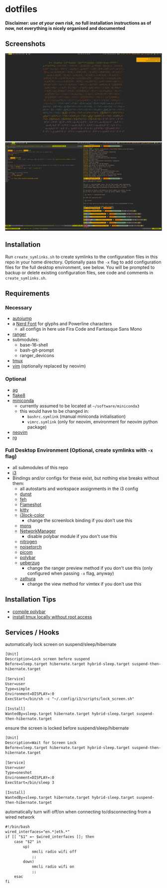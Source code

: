 # dotfiles

**Disclaimer: _use at your own risk_, no full installation instructions as of now, not everything is nicely organised and documented**

## Screenshots

![](/screenshots/desktop_with_notification.png?raw=true)
![](/screenshots/tmux_with_vim_and_prompt.png?raw=true)

## Installation

Run `create_symlinks.sh` to create symlinks to the configuration files in this repo in your home directory. Optionally pass the `-x` flag to add configuration files for the full desktop environment, see below. You will be prompted to backup or delete existing configuration files, see code and comments in `create_symlinks.sh`.

## Requirements

### Necessary

- [autojump](https://github.com/wting/autojump)
- a [Nerd Font](https://github.com/ryanoasis/nerd-fonts) for glyphs and Powerline characters
    - all configs in here use Fira Code and Fantasque Sans Mono
- [ranger](https://github.com/ranger/ranger)
- submodules:
    - base-16-shell
    - bash-git-prompt
    - ranger_devicons
- [tmux](https://github.com/tmux/tmux)
- [vim](https://github.com/vim/vim) (optionally replaced by neovim)

### Optional

- [ag](https://github.com/ggreer/the_silver_searcher)
- [flake8](https://flake8.pycqa.org/en/latest/index.html)
- [miniconda](https://docs.conda.io/en/latest/miniconda.html)
    - currently assumed to be located at `~/software/miniconda3`
    - this would have to be changed in:
        - `bashrc.symlink` (manual miniconda initialisation)
        - `vimrc.symlink` (only for neovim, environment for neovim python package)
- [neovim](https://github.com/neovim/neovim)
- [rg](https://github.com/BurntSushi/ripgrep)

### Full Desktop Environment (Optional, create symlinks with `-x` flag)

- all submodules of this repo
- [i3](https://github.com/i3/i3)
- Bindings and/or configs for these exist, but nothing else breaks without them:
    - all autostarts and workspace assignments in the i3 config
    - [dunst](https://github.com/dunst-project/dunst)
    - [feh](https://feh.finalrewind.org)
    - [Flameshot](https://github.com/lupoDharkael/flameshot)
    - [kitty](https://sw.kovidgoyal.net/kitty/)
    - [i3lock-color](https://github.com/Raymo111/i3lock-color)
        - change the screenlock binding if you don't use this
    - [mons](https://github.com/Ventto/mons)
    - [NetworkManager](https://wiki.gnome.org/Projects/NetworkManager)
        - disable polybar module if you don't use this
    - [nitrogen](https://github.com/l3ib/nitrogen)
    - [noisetorch](https://github.com/lawl/NoiseTorch)
    - [picom](https://github.com/yshui/picom)
    - [polybar](https://github.com/polybar/polybar)
    - [ueberzug](https://github.com/seebye/ueberzug)
        - change the ranger preview method if you don't use this (only configured when passing `-x` flag, anyway)
    - [zathura](https://git.pwmt.org/pwmt/zathura)
        - change the view method for vimtex if you don't use this

## Installation Tips

- [compile polybar](https://gist.github.com/kuznero/f4e983c708cd2bdcadc97be695baacf8)
- [install tmux locally without root access](https://gist.github.com/smsharma/0003b61a571cab63ad80)

## Services / Hooks

automatically lock screen on suspend/sleep/hibernate
```
[Unit]
Description=Lock screen before suspend
Before=sleep.target hibernate.target hybrid-sleep.target suspend-then-hibernate.target

[Service]
User=user
Type=simple
Environment=DISPLAY=:0
ExecStart=/bin/sh -c "~/.config/i3/scripts/lock_screen.sh"

[Install]
WantedBy=sleep.target hibernate.target hybrid-sleep.target suspend-then-hibernate.target
```

ensure the screen is locked before suspend/sleep/hibernate
```
[Unit]
Description=Wait for Screen Lock
Before=sleep.target hibernate.target hybrid-sleep.target suspend-then-hibernate.target

[Service]
User=user
Type=oneshot
Environment=DISPLAY=:0
ExecStart=/bin/sleep 3

[Install]
WantedBy=sleep.target hibernate.target hybrid-sleep.target suspend-then-hibernate.target
```

automatically turn wifi off/on when connecting to/disconnecting from a wired network
```
#!/bin/bash
wired_interfaces="en.*|eth.*"
if [[ "$1" =~ $wired_interfaces ]]; then
    case "$2" in
        up)
            nmcli radio wifi off
            ;;
        down)
            nmcli radio wifi on
            ;;
    esac
fi
```
